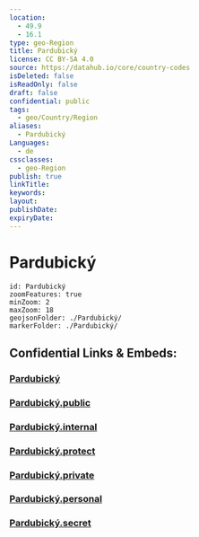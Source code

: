 ```yaml
---
location:
  - 49.9
  - 16.1
type: geo-Region
title: Pardubický
license: CC BY-SA 4.0
source: https://datahub.io/core/country-codes
isDeleted: false
isReadOnly: false
draft: false
confidential: public
tags:
  - geo/Country/Region
aliases:
  - Pardubický
Languages:
  - de
cssclasses:
  - geo-Region
publish: true
linkTitle:
keywords:
layout:
publishDate:
expiryDate:
---
```


# Pardubický

```leaflet
id: Pardubický
zoomFeatures: true 
minZoom: 2 
maxZoom: 18
geojsonFolder: ./Pardubický/
markerFolder: ./Pardubický/
```


## Confidential Links & Embeds: 

### [Pardubický](/_Standards/Earth/Continent/Europe/Europe~Central/Czech_Republic/regions~Czech_Republic/Pardubický.md) 

### [Pardubický.public](/_public/Earth/Continent/Europe/Europe~Central/Czech_Republic/regions~Czech_Republic/Pardubický.public.md) 

### [Pardubický.internal](/_internal/Earth/Continent/Europe/Europe~Central/Czech_Republic/regions~Czech_Republic/Pardubický.internal.md) 

### [Pardubický.protect](/_protect/Earth/Continent/Europe/Europe~Central/Czech_Republic/regions~Czech_Republic/Pardubický.protect.md) 

### [Pardubický.private](/_private/Earth/Continent/Europe/Europe~Central/Czech_Republic/regions~Czech_Republic/Pardubický.private.md) 

### [Pardubický.personal](/_personal/Earth/Continent/Europe/Europe~Central/Czech_Republic/regions~Czech_Republic/Pardubický.personal.md) 

### [Pardubický.secret](/_secret/Earth/Continent/Europe/Europe~Central/Czech_Republic/regions~Czech_Republic/Pardubický.secret.md)

